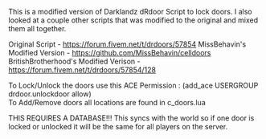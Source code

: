 This is a modified version of Darklandz dRdoor Script to lock doors. I also looked at a couple other scripts that was modified to the original and mixed them all together.

Original Script - https://forum.fivem.net/t/drdoors/57854
MissBehavin's Modified Version - https://github.com/MissBehavin/celldoors
BritishBrotherhood's Modified Verison - https://forum.fivem.net/t/drdoors/57854/128

To Lock/Unlock the doors use this ACE Permission : (add_ace USERGROUP drdoor.unlockdoor allow)  
To Add/Remove doors all locations are found in c_doors.lua

THIS REQUIRES A DATABASE!!!
This syncs with the world so if one door is locked or unlocked it will be the same for all players on the server.
